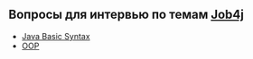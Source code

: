 ## Вопросы для интервью по темам [Job4j](https://job4j.ru/ "https://job4j.ru")

+ [Java Basic Syntax](BasicSyntax.md#java-basic-syntax)
+ [OOP](OOP.md#oop)